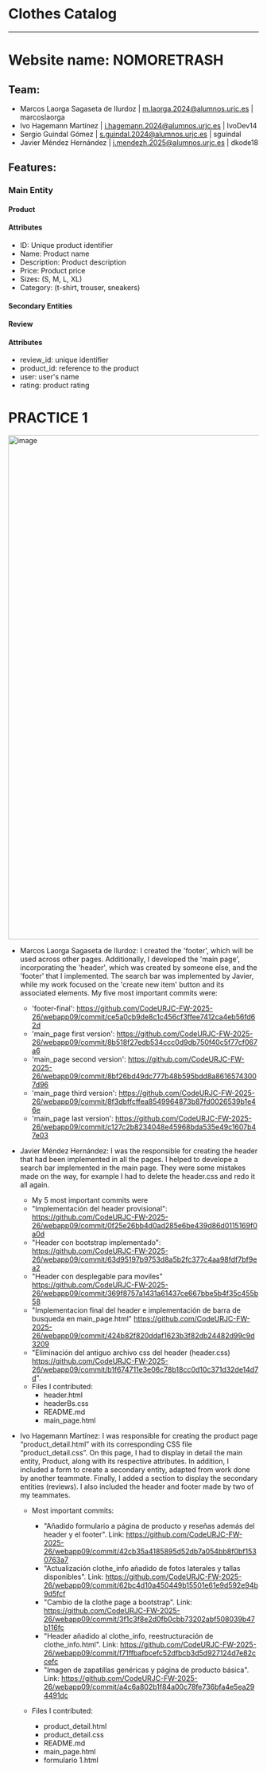 # Clothes Catalog
---

# Website name: NOMORETRASH

## Team:
- Marcos Laorga Sagaseta de Ilurdoz | m.laorga.2024@alumnos.urjc.es | marcoslaorga
- Ivo Hagemann Martínez | i.hagemann.2024@alumnos.urjc.es | IvoDev14
- Sergio Guindal Gómez | s.guindal.2024@alumnos.urjc.es | sguindal
- Javier Méndez Hernández | j.mendezh.2025@alumnos.urjc.es | dkode18

## Features:

### Main Entity
#### Product
#### Attributes
- ID: Unique product identifier
- Name: Product name
- Description: Product description
- Price: Product price
- Sizes: (S, M, L, XL)
- Category: (t-shirt, trouser, sneakers)

#### Secondary Entities
#### Review
#### Attributes
- review_id: unique identifier
- product_id: reference to the product
- user: user's name
- rating: product rating

# PRACTICE 1

<img width="1915" height="1012" alt="image" src="https://github.com/user-attachments/assets/05550cb6-5132-4201-8e4e-dd190331471c" />



- Marcos Laorga Sagaseta de Ilurdoz: I created the 'footer', which will be used across other pages. Additionally, I developed the 'main page', incorporating the 'header', which was created by someone else, and the 'footer' that I implemented. The search bar was implemented by Javier, while my work focused on the 'create new item' button and its associated elements. 
My five most important commits were:

  - 'footer-final': https://github.com/CodeURJC-FW-2025-26/webapp09/commit/ce5a0cb9de8c1c456cf3ffee7412ca4eb56fd62d
  - 'main_page first version': https://github.com/CodeURJC-FW-2025-26/webapp09/commit/8b518f27edb534ccc0d9db750f40c5f77cf067a6
  - 'main_page second version': https://github.com/CodeURJC-FW-2025-26/webapp09/commit/8bf26bd49dc777b48b595bdd8a86165743007d96
  - 'main_page third version': https://github.com/CodeURJC-FW-2025-26/webapp09/commit/8f3dbffcffea8549964873b87fd0026539b1e46e
  - 'main_page last version': https://github.com/CodeURJC-FW-2025-26/webapp09/commit/c127c2b8234048e45968bda535e49c1607b47e03

- Javier Méndez Hernández: I was the responsible for creating the header that had been implemented in all the pages. I helped to develope a search bar implemented in the main page. They were some mistakes made on the way, for example I had to delete the header.css and redo it all again.
  
  -  My 5 most important commits were
    -  "Implementación del header provisional": https://github.com/CodeURJC-FW-2025-26/webapp09/commit/0f25e26bb4d0ad285e6be439d86d0115169f0a0d
    -  "Header con bootstrap implementado": https://github.com/CodeURJC-FW-2025-26/webapp09/commit/63d95197b9753d8a5b2fc377c4aa98fdf7bf9ea2
    -  "Header con desplegable para moviles" https://github.com/CodeURJC-FW-2025-26/webapp09/commit/369f8757a1431a61437ce667bbe5b4f35c455b58
    -  "Implementacion final del header e implementación de barra de busqueda en main_page.html" https://github.com/CodeURJC-FW-2025-26/webapp09/commit/424b82f820ddaf1623b3f82db24482d99c9d3209
    -  "Eliminación del antiguo archivo css del header (header.css) https://github.com/CodeURJC-FW-2025-26/webapp09/commit/b1f674711e3e06c78b18cc0d10c371d32de14d7d".
    - Files I contributed:
      - header.html  
      - headerBs.css  
      - README.md  
      - main_page.html    

- Ivo Hagemann Martínez: I was responsible for creating the product page “product_detail.html” with its corresponding CSS file “product_detail.css”. On this page, I had to display in detail the main entity, Product, along with its respective attributes. In addition, I included a form to create a secondary entity, adapted from work done by another teammate. Finally, I added a section to display the secondary entities (reviews). I also included the header and footer made by two of my teammates.

  - Most important commits:
    - "Añadido formulario a página de producto y reseñas además del header y el footer". Link: https://github.com/CodeURJC-FW-2025-26/webapp09/commit/42cb35a4185895d52db7a054bb8f0bf1530763a7  
    - "Actualización clothe_info añadido de fotos laterales y tallas disponibles". Link: https://github.com/CodeURJC-FW-2025-26/webapp09/commit/62bc4d10a450449b15501e61e9d592e94b9d5fcf  
    - "Cambio de la clothe page a bootstrap". Link: https://github.com/CodeURJC-FW-2025-26/webapp09/commit/3f1c3f8e2d0fb0cbb73202abf508039b47b116fc  
    - "Header añadido al clothe_info, reestructuración de clothe_info.html". Link: https://github.com/CodeURJC-FW-2025-26/webapp09/commit/f71ffbafbcefc52dfbcb3d5d927124d7e82ccefc  
    - "Imagen de zapatillas genéricas y página de producto básica". Link: https://github.com/CodeURJC-FW-2025-26/webapp09/commit/a4c6a802b1f84a00c78fe736bfa4e5ea294491dc  

  - Files I contributed:
    - product_detail.html  
    - product_detail.css  
    - README.md  
    - main_page.html  
    - formulario 1.html  
    
    
